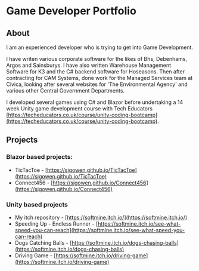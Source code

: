 # Game Developer Portfolio

## About

I am an experienced developer who is trying to get into Game Development.

I have writen various corporate software for the likes of Bhs, Debenhams, Argos and Sainsburys. I have also written Warehouse Management Software for K3 and the C# backend software for Hoseasons. Then after contracting for CAM Systems, done work for the Managed Services team at Civica, looking after several websites for 'The Environmental Agency' and various other Central Government Departments.

I developed several games using C# and Blazor before undertaking a 14 week Unity game development course with Tech Educators [https://techeducators.co.uk/course/unity-coding-bootcamp](https://techeducators.co.uk/course/unity-coding-bootcamp).

## Projects

### Blazor based projects:
- TicTacToe - [https://sjgowen.github.io/TicTacToe](https://sjgowen.github.io/TicTacToe)
- Connect456 - [https://sjgowen.github.io/Connect456](https://sjgowen.github.io/Connect456)

### Unity based projects
 - My itch repository - [https://softmine.itch.io/](https://softmine.itch.io/)
 - Speeding Up - Endless Runner - [https://softmine.itch.io/see-what-speed-you-can-reach](https://softmine.itch.io/see-what-speed-you-can-reach)
 - Dogs Catching Balls - [https://softmine.itch.io/dogs-chasing-balls](https://softmine.itch.io/dogs-chasing-balls)
 - Driving Game - [https://softmine.itch.io/driving-game](https://softmine.itch.io/driving-game)
